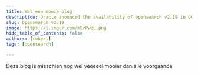 ```yaml
---
title: Wat een mooie blog
description: Oracle anounced the availability of opensearch v2.19 in OCI.
slug: Opensearch v2.19
image: https://i.imgur.com/mErPwqL.png
hide_table_of_contents: false
authors: [robert]
tags: [opensearch]

---
```


Deze blog is misschien nog wel veeeeel mooier dan alle voorgaande
